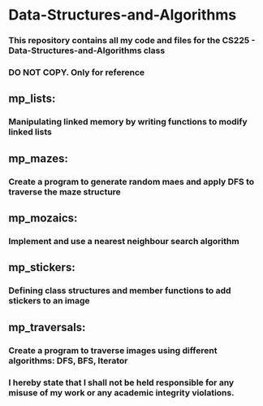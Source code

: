 # Data-Structures-and-Algorithms
### This repository contains all my code and files for the CS225 - Data-Structures-and-Algorithms class

### DO NOT COPY. Only for reference

## mp_lists:
### Manipulating linked memory by writing functions to modify linked lists

## mp_mazes:
### Create a program to generate random maes and apply DFS to traverse the maze structure

## mp_mozaics:
### Implement and use a nearest neighbour search algorithm

## mp_stickers:
### Defining class structures and member functions to add stickers to an image

## mp_traversals:
### Create a program to traverse images using different algorithms: DFS, BFS, Iterator

### I hereby state that I shall not be held responsible for any misuse of my work or any academic integrity violations.
